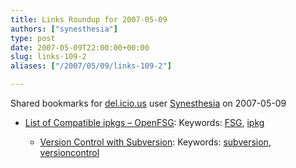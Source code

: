 ```yaml
---
title: Links Roundup for 2007-05-09
authors: ["synesthesia"]
type: post
date: 2007-05-09T22:00:00+00:00
slug: links-109-2 
aliases: ["/2007/05/09/links-109-2"]

---
```

Shared bookmarks for [del.icio.us][1] user  [Synesthesia][2] on 2007-05-09

  * [List of Compatible ipkgs &#8211; OpenFSG][3]: 
    Keywords: [FSG][4], [ipkg][5]</li> 
    
      * [Version Control with Subversion][6]: 
        Keywords: [subversion][7], [versioncontrol][8]</li> </ul>

 [1]: https://del.icio.us/
 [2]: https://del.icio.us/synesthesia
 [3]: https://www.openfsg.com/index.php/List_of_Compatible_ipkgs "https://www.openfsg.com/index.php/List_of_Compatible_ipkgs"
 [4]: https://del.icio.us/synesthesia/FSG
 [5]: https://del.icio.us/synesthesia/ipkg
 [6]: https://svnbook.red-bean.com/ "https://svnbook.red-bean.com/"
 [7]: https://del.icio.us/synesthesia/subversion
 [8]: https://del.icio.us/synesthesia/versioncontrol